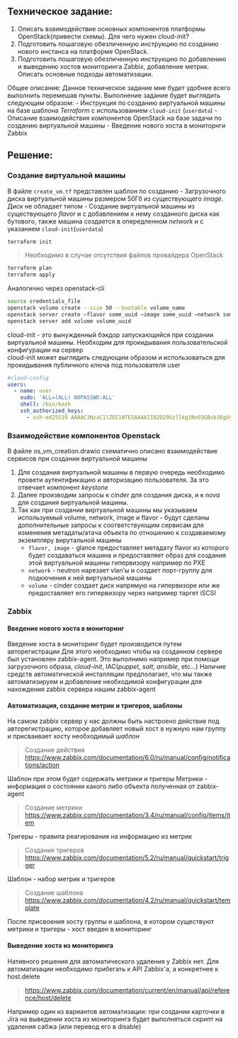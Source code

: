 ## Техническое задание:
1. Описать взаимодействие основных компонентов платформы OpenStack(привести схемы). Для чего нужен cloud-init?
2. Подготовить пошаговую обезличенную  инструкцию по созданию нового инстанса на платформе OpenStack. 
3. Подготовить пошаговую обезличенную  инструкцию по добавлению и выведению хостов мониторинга Zabbix, добавление метрик. Описать основные подходы автоматизации.

Общее описание:
Данное техническое задание мне будет удобнее всего выполнить перемешав пункты.
Выполнение задание будет выглядить следующим образом:
    - Инструкция по созданию виртуальной машины на базе шаблона *Terraform* с использованием `cloud-init` (`userdata`)
    - Описание взаимодействия компонентов OpenStack на базе задачи по созданию виртуальной машины
    - Введение нового хоста в мониторнги Zabbix


## Решение:

### Создание виртуальной машины
В файле `create_vm.tf` представлен шаблон по созданию
    - Загрузочного диска виртуальной машины размером 50Гб из существующего *image*. Диск не обладает типом
    - Создание виртуальной машины из существующего *flavor* и с добавлением к нему созданного диска как бутового, также машина создается в опередленном *network* и с указанием `cloud-init`(`userdata`)

``` bash
terraform init
```
> Необходимо в случае отсутствия файлов провайдера OpenStack
``` bash
terraform plan
terraform apply
```

Аналогично через openstack-cli
``` bash
source credentials_file
openstack volume create --size 50 --bootable volume_name
openstack server create —flavor some_uuid —image some_uuid —network some_uuid —user-data userdata_file vm_name
openstack server add volume volume_uuid
```

cloud-init - это вынужденный бэкдор запускающийся при создании виртуальной машины. Необходим для прокидывания пользовательской конфигурации на сервер  
cloud-init может выглядить следующим образом и использоваться для прокидывания публичного ключа под пользователя user
``` yaml
#cloud-config
users:
  - name: user
    sudo: 'ALL=(ALL) NOPASSWD:ALL'
    shell: /bin/bash
    ssh_authorized_keys:
      - ssh-ed25519 AAAAC3NzaC1lZDI1NTE5AAAAII02O29Uzllkg1NnO3GBvb3EgUyashq+6APdrbFASY1HB user@a2code.ru
```

### Взаимодействие компонентов Openstack
В файле os_vm_creation.drawio схематично описано взаимодействие сервисов при создании виртуальной машины
1. Для создания виртуальной машины в первую очередь необходимо провети аутентификацию и авторизацию пользователя. За это отвечает компонент *keystone*
2. Далее производим запросы к *cinder* для создания диска, и к *nova* для создания виртуальной машины.
3. Так как при создании виртуальной машины мы указываем используемый volume, network, image и flavor - будут сделаны дополнительные запросы к соответствующим сервисам для изменения метадаты/атача объекта по отношению к создаваемому экземпляру вирутальной машины
    - `flavor, image` - glance предоставляет метадату flavor из которого будет создаваться машина и предоставляет образ для создания этой виртуальной машины гипервизору например по PXE
    - `network` - neutron нарезает vlan'ы и создает порт-группу для подкючения к ней виртуальной машины
    - `volume`  - cinder создает диск напрямую на гипервизоре или же предоставляет его гипервизору через например таргет iSCSI 

### Zabbix
#### Введение нового хоста в мониторинг
Введение хоста в мониторинг будет производится путем авторегистрации
Для этого необходимо чтобы на созданном сервере был установлен zabbix-agent. Это выполнимо например при помощи загрузочного образа, *cloud-init*, IAC(*puppet*, *salt*, *ansible*, etc...)
Наличие средств автоматической инсталляции предполагает, что мы также автоматизируем и добавление необходимой конфигурации для нахождения zabbix сервера нашим zabbix-agent

#### Автоматизация, создание метрик и тригеров, шаблоны
На самом zabbix сервер у нас должны быть настроено действие под авторегистрацию, которое добавляет новый хост в нужную нам группу и присваивает хосту необходимый *шаблон* 
> Создание действия
> https://www.zabbix.com/documentation/6.0/ru/manual/config/notifications/action

Шаблон при этом будет содержать метрики и тригеры
Метрики - информация о состоянии какого либо объекта полученная от zabbix-agent 
> Создание метрики
> https://www.zabbix.com/documentation/3.4/ru/manual/config/items/item

Тригеры - правила реагирования на информацию из метрик
> Создание тригеров
> https://www.zabbix.com/documentation/5.2/ru/manual/quickstart/trigger


Шаблон - набор метрик и тригеров
> Cоздание шаблона
> https://www.zabbix.com/documentation/4.2/ru/manual/quickstart/template

После присвоения хосту группы и шаблона, в котором существуют метрики и тригеры - хост введен в мониторинг

#### Выведение хоста из мониторинга
Нативного решения для автоматического удаления у Zabbix нет.
Для автоматизации необходимо прибегать к API Zabbix'а, а конкретнее к host.delete

> https://www.zabbix.com/documentation/current/en/manual/api/reference/host/delete

Например один из вариантов автоматизации: при создании карточки в Jira на выведении хоста из мониторинга будет выполняться скрипт на удаления сабжа (или перевод его в disable)